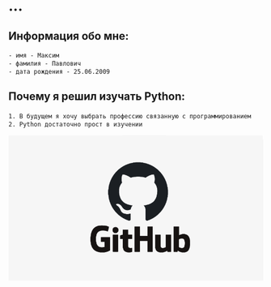 # ...

## Информация обо мне:
    - имя - Максим
    - фамилия - Павлович
    - дата рождения - 25.06.2009

## Почему я решил изучать Python:
    1. В будущем я хочу выбрать профессию связанную с программированием
    2. Python достаточно прост в изучении

![alt text](image.png)